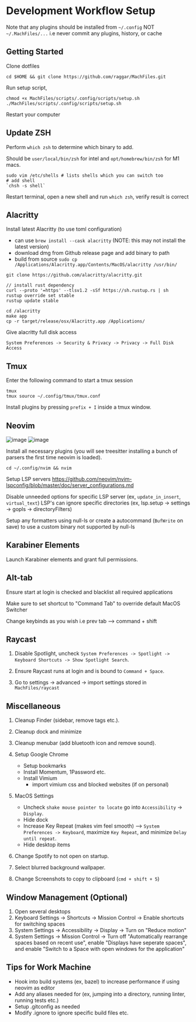 # Development Workflow Setup

Note that any plugins should be installed from `~/.config` NOT `~/.MachFiles/...` i.e never commit any plugins, history, or cache

## Getting Started

Clone dotfiles

```
cd $HOME && git clone https://github.com/raggar/MachFiles.git
```

Run setup script,

```
chmod +x MachFiles/scripts/.config/scripts/setup.sh
./MachFiles/scripts/.config/scripts/setup.sh
```

Restart your computer

## Update ZSH

Perform `which zsh` to determine which binary to add. 

Should be `user/local/bin/zsh` for intel and `opt/homebrew/bin/zsh` for M1 macs.

```
sudo vim /etc/shells # lists shells which you can switch too
# add shell
`chsh -s shell` 
```

Restart terminal, open a new shell and run `which zsh`, verify result is correct

## Alacritty

Install latest Alacritty (to use toml configuration)
- can use `brew install --cask alacritty` (NOTE: this may not install the latest version)
- download dmg from Github release page and add binary to path
- build from source `sudo cp /Applications/Alacritty.app/Contents/MacOS/alacritty /usr/bin/`

```
git clone https://github.com/alacritty/alacritty.git

// install rust dependency
curl --proto '=https' --tlsv1.2 -sSf https://sh.rustup.rs | sh
rustup override set stable
rustup update stable

cd /alacritty
make app
cp -r target/release/osx/Alacritty.app /Applications/
```

Give alacritty full disk access

```
System Preferences -> Security & Privacy -> Privacy -> Full Disk Access
```

## Tmux

Enter the following command to start a tmux session

```
tmux
tmux source ~/.config/tmux/tmux.conf
```

Install plugins by pressing `prefix + I` inside a tmux window.

## Neovim

![image](https://user-images.githubusercontent.com/35639417/147967100-96f9dd12-26f3-4e13-9d40-e05f9a174e66.png)
![image](https://user-images.githubusercontent.com/35639417/147967067-f6d91fe5-7668-4227-a54b-a498630a833d.png)

Install all necessary plugins (you will see treesitter installing a bunch of parsers the first time neovim is loaded).

```
cd ~/.config/nvim && nvim
```

Setup LSP servers https://github.com/neovim/nvim-lspconfig/blob/master/doc/server_configurations.md

Disable unneeded options for specific LSP server (ex, `update_in_insert`, `virtual_text`)
LSP's can ignore specific directories (ex, lsp.setup -> settings -> gopls -> directoryFilters)

Setup any formatters using null-ls or create a autocommand (`BufWrite` on save) to use a custom binary not supported by null-ls

## Karabiner Elements

Launch Karabiner elements and grant full permissions.

## Alt-tab

Ensure start at login is checked and blacklist all required applications

Make sure to set shortcut to "Command Tab" to override default MacOS Switcher

Change keybinds as you wish i.e prev tab --> command + shift   

## Raycast

1. Disable Spotlight, uncheck `System Preferences -> Spotlight -> Keyboard Shortcuts -> Show Spotlight Search`.

2. Ensure Raycast runs at login and is bound to `Command + Space`.

3. Go to settings -> advanced -> import settings stored in `MachFiles/raycast`

## Miscellaneous

1. Cleanup Finder (sidebar, remove tags etc.).

2. Cleanup dock and minimize

3. Cleanup menubar (add bluetooth icon and remove sound).

4. Setup Google Chrome
    - Setup bookmarks
    - Install Momentum, 1Password etc.
    - Install Vimium
        - import vimium css and blocked websites (if on personal)

5. MacOS Settings
    - Uncheck `shake mouse pointer to locate` go into `Accessibility` -> `Display`.
    - Hide dock
    - Increase Key Repeat (makes vim feel smooth) --> `System Preferences -> Keyboard`, maximize `Key Repeat`, and minimize `Delay until repeat`.
    - Hide desktop items

6. Change Spotify to not open on startup.

7. Select blurred background wallpaper.

8. Change Screenshots to copy to clipboard (`cmd + shift + 5`)

## Window Management (Optional)

1. Open several desktops
2. Keyboard Settings -> Shortcuts -> Mission Control -> Enable shortcuts for switching spaces
3. System Settings -> Accessibility -> Display -> Turn on "Reduce motion"
4. System Settings -> Mission Control -> Turn off "Automatically rearrange spaces based on recent use", enable "Displays have seperate spaces", and enable "Switch to a Space with open windows for the application"

## **Tips for Work Machine**
- Hook into build systems (ex, bazel) to increase performance if using neovim as editor
- Add any aliases needed for (ex, jumping into a directory, running linter, running tests etc.)
- Setup .gitconfig as needed
- Modify .ignore to ignore specific build files etc.

